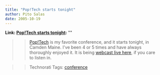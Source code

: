 ```yaml
---
title: "Pop!Tech starts tonight"
author: Pito Salas
date: 2005-10-19
---
```


**Link: [Pop!Tech starts tonight](None):** ""


>>

>> [Pop!Tech](<http://www.poptech.org/>) is my favorite conference, and it
starts tonight, in Camden Maine. I've been 4 or 5 times and have always
thoroughly enjoyed it. It is being [webcast live
here](<http://www.itconversations.com/series/poptech2005.html#quickcast>), if
you care to listen in.

>>

>> Technorati Tags: [conference](<http://www.technorati.com/tag/conference>)


